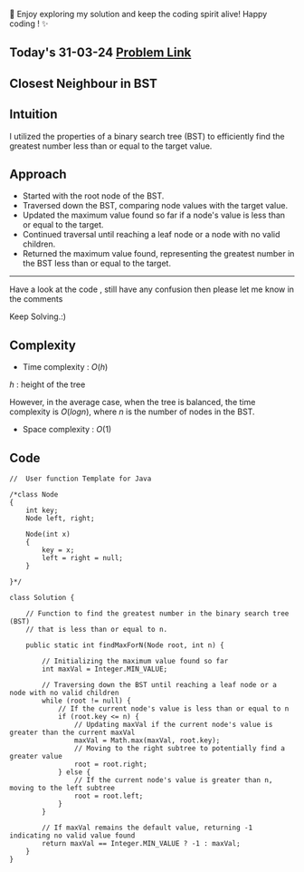 🚀 Enjoy exploring my solution and keep the coding spirit alive! Happy coding ! ✨

## Today's 31-03-24 [Problem Link](https://www.geeksforgeeks.org/problems/closest-neighbor-in-bst/1)
## Closest Neighbour in BST

## Intuition
I utilized the properties of a binary search tree (BST) to efficiently find the greatest number less than or equal to the target value.

## Approach
- Started with the root node of the BST.
- Traversed down the BST, comparing node values with the target value.
- Updated the maximum value found so far if a node's value is less than or equal to the target.
- Continued traversal until reaching a leaf node or a node with no valid children.
- Returned the maximum value found, representing the greatest number in the BST less than or equal to the target.

---
Have a look at the code , still have any confusion then please let me know in the comments

Keep Solving.:)

## Complexity
- Time complexity : $O(h)$
<!-- Add your time complexity here, e.g. $$O())$$ -->
$h$ : height of the tree

However, in the average case, when the tree is balanced, the time complexity is $O(log n)$, where $n$ is the number of nodes in the BST.
- Space complexity : $O(1)$
<!-- Add your space complexity here, e.g. $$O(n)$$ -->

## Code

```
//  User function Template for Java

/*class Node
{
    int key;
    Node left, right;

    Node(int x)
    {
        key = x;
        left = right = null;
    }

}*/

class Solution {

    // Function to find the greatest number in the binary search tree (BST) 
    // that is less than or equal to n.

    public static int findMaxForN(Node root, int n) {
        
        // Initializing the maximum value found so far
        int maxVal = Integer.MIN_VALUE;
        
        // Traversing down the BST until reaching a leaf node or a node with no valid children
        while (root != null) {
            // If the current node's value is less than or equal to n
            if (root.key <= n) {
                // Updating maxVal if the current node's value is greater than the current maxVal
                maxVal = Math.max(maxVal, root.key);
                // Moving to the right subtree to potentially find a greater value
                root = root.right;
            } else {
                // If the current node's value is greater than n, moving to the left subtree
                root = root.left;
            }
        }
        
        // If maxVal remains the default value, returning -1 indicating no valid value found
        return maxVal == Integer.MIN_VALUE ? -1 : maxVal;
    }
}
```